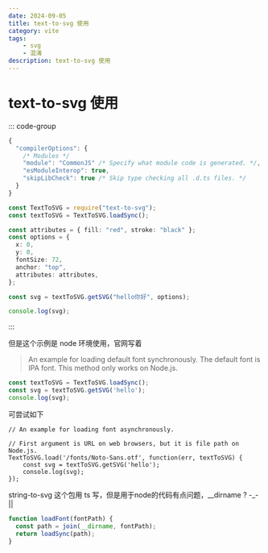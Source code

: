 ```yaml
---
date: 2024-09-05
title: text-to-svg 使用
category: vite
tags:
    - svg
    - 混淆
description: text-to-svg 使用
---
```


# text-to-svg 使用

::: code-group 
```javascript [tsconfig.json]
{
  "compilerOptions": {
    /* Modules */
    "module": "CommonJS" /* Specify what module code is generated. */,
    "esModuleInterop": true,
    "skipLibCheck": true /* Skip type checking all .d.ts files. */
  }
}
```

``` typescript [testFont.ts]
const TextToSVG = require("text-to-svg");
const textToSVG = TextToSVG.loadSync();

const attributes = { fill: "red", stroke: "black" };
const options = {
  x: 0,
  y: 0,
  fontSize: 72,
  anchor: "top",
  attributes: attributes,
};

const svg = textToSVG.getSVG("hello你好", options);

console.log(svg);
```
:::

但是这个示例是 node 环境使用，官网写着
> An example for loading default font synchronously. The default font is IPA font. This method only works on Node.js.

```javascript
const textToSVG = TextToSVG.loadSync();
const svg = textToSVG.getSVG('hello');
console.log(svg);
```

可尝试如下
```javaacript
// An example for loading font asynchronously.

// First argument is URL on web browsers, but it is file path on Node.js.
TextToSVG.load('/fonts/Noto-Sans.otf', function(err, textToSVG) {
    const svg = textToSVG.getSVG('hello');
    console.log(svg);
});
```

string-to-svg 这个包用 ts 写，但是用于node的代码有点问题，__dirname ? -_-||
```javascript
function loadFont(fontPath) {
  const path = join(__dirname, fontPath);
  return loadSync(path);
}
```
